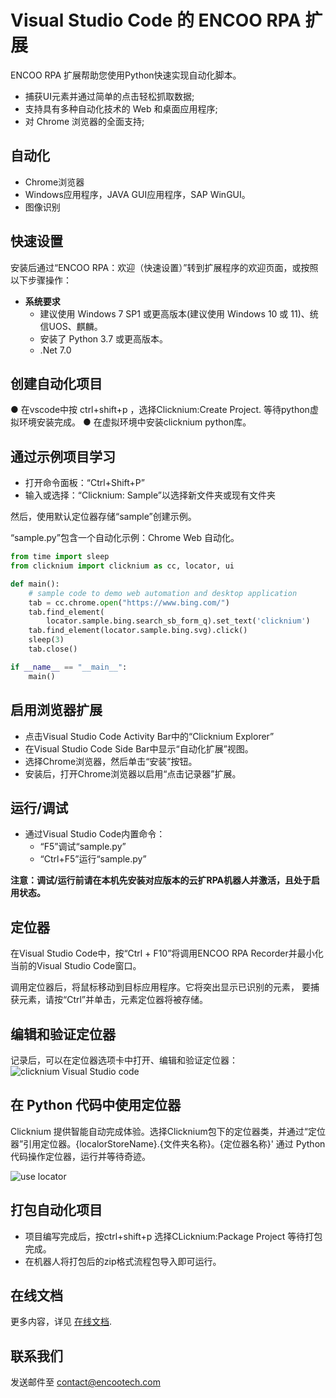 # Visual Studio Code 的 ENCOO RPA 扩展

ENCOO RPA 扩展帮助您使用Python快速实现自动化脚本。
- 捕获UI元素并通过简单的点击轻松抓取数据;
- 支持具有多种自动化技术的 Web 和桌面应用程序;
- 对 Chrome 浏览器的全面支持;

## 自动化
- Chrome浏览器
- Windows应用程序，JAVA GUI应用程序，SAP WinGUI。
- 图像识别

## 快速设置
安装后通过“ENCOO RPA：欢迎（快速设置）”转到扩展程序的欢迎页面，或按照以下步骤操作：
- **系统要求**
  - 建议使用 Windows 7 SP1 或更高版本(建议使用 Windows 10 或 11)、统信UOS、麒麟。 
  - 安装了 Python 3.7 或更高版本。 
  - .Net 7.0 

## 创建自动化项目
● 在vscode中按 ctrl+shift+p ，选择Clicknium:Create Project. 等待python虚拟环境安装完成。
● 在虚拟环境中安装clicknium python库。

## 通过示例项目学习

- 打开命令面板：“Ctrl+Shift+P”
- 输入或选择：“Clicknium: Sample”以选择新文件夹或现有文件夹

然后，使用默认定位器存储“sample”创建示例。 

“sample.py”包含一个自动化示例：Chrome Web 自动化。

```Python
from time import sleep
from clicknium import clicknium as cc, locator, ui

def main():
    # sample code to demo web automation and desktop application
    tab = cc.chrome.open("https://www.bing.com/")
    tab.find_element(
        locator.sample.bing.search_sb_form_q).set_text('clicknium')
    tab.find_element(locator.sample.bing.svg).click()
    sleep(3)
    tab.close()

if __name__ == "__main__":
    main()
```

## 启用浏览器扩展

- 点击Visual Studio Code Activity Bar中的“Clicknium Explorer”
- 在Visual Studio Code Side Bar中显示“自动化扩展”视图。 
- 选择Chrome浏览器，然后单击“安装”按钮。 
- 安装后，打开Chrome浏览器以启用“点击记录器”扩展。



## 运行/调试

- 通过Visual Studio Code内置命令：
  - “F5”调试“sample.py”
  - “Ctrl+F5”运行“sample.py”

**注意：调试/运行前请在本机先安装对应版本的云扩RPA机器人并激活，且处于启用状态。**

## 定位器

在Visual Studio Code中，按“Ctrl + F10”将调用ENCOO RPA Recorder并最小化当前的Visual Studio Code窗口。 


调用定位器后，将鼠标移动到目标应用程序。它将突出显示已识别的元素，
要捕获元素，请按“Ctrl”并单击，元素定位器将被存储。


## 编辑和验证定位器

记录后，可以在定位器选项卡中打开、编辑和验证定位器：
![clicknium Visual Studio code](https://www.clicknium.com/docs/main.png)

## 在 Python 代码中使用定位器
Clicknium 提供智能自动完成体验。选择Clicknium包下的定位器类，并通过“定位器”引用定位器。{localorStoreName}.{文件夹名称}。{定位器名称}' 通过 Python 代码操作定位器，运行并等待奇迹。

![use locator](https://www.clicknium.com/assets/images/uselocator-34ebf30e615012b2bcb39f117c7e0286.gif)


## 打包自动化项目
- 项目编写完成后，按ctrl+shift+p 选择CLicknium:Package Project 等待打包完成。
- 在机器人将打包后的zip格式流程包导入即可运行。

## 在线文档

更多内容，详见 [在线文档](https://academy.encoo.com/wiki/Index.md?uuid=27aa12b3-1fb1-42a8-85ce-3bb2729ff06c).

## 联系我们

发送邮件至 [contact@encootech.com](mailto:contact@encootech.com)